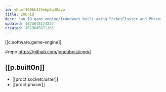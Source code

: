 ```yaml
---
id: yhuxf1906k425ebp6q48evo
title: IOGrid
desc: 'an IO game engine/framework built using SocketCluster and Phaser'
updated: 1673645124252
created: 1673645071185
---
```


[[c.software.game-engine]]

#repo https://github.com/jondubois/iogrid

## [[p.builtOn]]

- [[prdct.socketcluster]]
- [[prdct.phaser]]